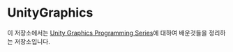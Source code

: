 # UnityGraphics
이 저장소에서는 [Unity Graphics Programming Series](https://github.com/IndieVisualLab/UnityGraphicsProgrammingSeries)에 대하여 배운것들을 정리하는 저장소입니다.
